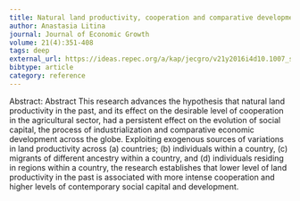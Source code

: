 ```yaml
---
title: Natural land productivity, cooperation and comparative development
author: Anastasia Litina
journal: Journal of Economic Growth
volume: 21(4):351-408
tags: deep
external_url: https://ideas.repec.org/a/kap/jecgro/v21y2016i4d10.1007_s10887-016-9134-7.html
bibtype: article
category: reference
---
```

Abstract: Abstract This research advances the hypothesis that natural land productivity in the past, and its effect on the desirable level of cooperation in the agricultural sector, had a persistent effect on the evolution of social capital, the process of industrialization and comparative economic development across the globe. Exploiting exogenous sources of variations in land productivity across (a) countries; (b) individuals within a country, (c) migrants of different ancestry within a country, and (d) individuals residing in regions within a country, the research establishes that lower level of land productivity in the past is associated with more intense cooperation and higher levels of contemporary social capital and development.
